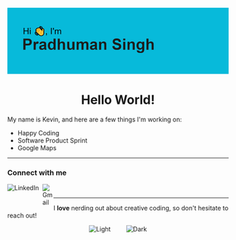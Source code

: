 ![Pradhuman Singh](https://github.com/Pradhuman-singh5/Pradhuman-singh5/blob/main/header.png?raw=true)

 <h1 align="center">Hello World!</h1>

<p>My name is Kevin, and here are a few things I'm working on:</p>

<ul>
  <li>Happy Coding</li>
  <li>Software Product Sprint</li>
  <li>Google Maps</li>
</ul>
<hr>

### Connect with me
[<img align="left" alt="LinkedIn" width="80" src="https://github.com/melanieshi0120/melanieshi0120/blob/master/linkedin.ico" />]( https://www.linkedin.com/in/pradhuman-singh-a98074190/)
[<img align="left" alt="Gmail" width="5%" top="0" src="Martz90-Circle-Gmail.ico" />](https://melaniesoek0120.medium.com)

<br />

<hr>

<p>I <strong>love</strong> nerding out about creative coding, so don't hesitate to reach out!</p>

<p align="center">
  <img alt="Light" src="https://github-readme-stats.vercel.app/api/top-langs/?username=Pradhuman-singh5&theme=dark" width="45%">
&nbsp; &nbsp; &nbsp; &nbsp;
  <img alt="Dark" src="https://github-readme-stats.vercel.app/api?username=Pradhuman-singh5&show_icons=true&theme=buefy" width="45%" height="400" >
</p>


